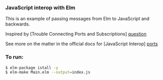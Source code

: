 ### JavaScript interop with Elm

This is an example of passing messages from Elm to JavaScript and backwards.

Inspired by [Trouble Connecting Ports and Subscriptions] [question]

See more on the matter in the official docs for [JavaScript Interop] [ports]

### To run:
```sh
$ elm-package istall -y
$ elm-make Main.elm --output=index.js
```

[ports]: <http://guide.elm-lang.org/interop/javascript.html>
[question]: <http://stackoverflow.com/questions/37586991/trouble-connecting-ports-and-subscriptions/>